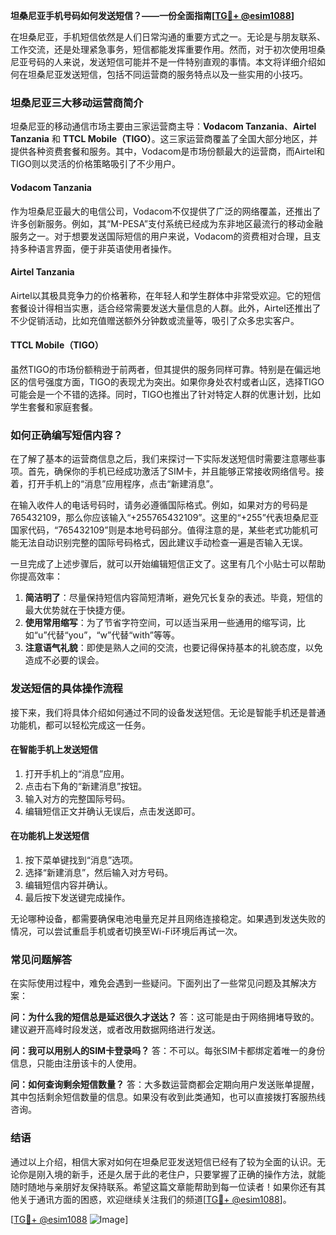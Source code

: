 **坦桑尼亚手机号码如何发送短信？——一份全面指南[[TG💪+ @esim1088](https://t.me/s/esim1088)]**

在坦桑尼亚，手机短信依然是人们日常沟通的重要方式之一。无论是与朋友联系、工作交流，还是处理紧急事务，短信都能发挥重要作用。然而，对于初次使用坦桑尼亚号码的人来说，发送短信可能并不是一件特别直观的事情。本文将详细介绍如何在坦桑尼亚发送短信，包括不同运营商的服务特点以及一些实用的小技巧。

### 坦桑尼亚三大移动运营商简介

坦桑尼亚的移动通信市场主要由三家运营商主导：**Vodacom Tanzania**、**Airtel Tanzania** 和 **TTCL Mobile（TIGO）**。这三家运营商覆盖了全国大部分地区，并提供各种资费套餐和服务。其中，Vodacom是市场份额最大的运营商，而Airtel和TIGO则以灵活的价格策略吸引了不少用户。

#### Vodacom Tanzania
作为坦桑尼亚最大的电信公司，Vodacom不仅提供了广泛的网络覆盖，还推出了许多创新服务。例如，其“M-PESA”支付系统已经成为东非地区最流行的移动金融服务之一。对于想要发送国际短信的用户来说，Vodacom的资费相对合理，且支持多种语言界面，便于非英语使用者操作。

#### Airtel Tanzania
Airtel以其极具竞争力的价格著称，在年轻人和学生群体中非常受欢迎。它的短信套餐设计得相当实惠，适合经常需要发送大量信息的人群。此外，Airtel还推出了不少促销活动，比如充值赠送额外分钟数或流量等，吸引了众多忠实客户。

#### TTCL Mobile（TIGO）
虽然TIGO的市场份额稍逊于前两者，但其提供的服务同样可靠。特别是在偏远地区的信号强度方面，TIGO的表现尤为突出。如果你身处农村或者山区，选择TIGO可能会是一个不错的选择。同时，TIGO也推出了针对特定人群的优惠计划，比如学生套餐和家庭套餐。

### 如何正确编写短信内容？

在了解了基本的运营商信息之后，我们来探讨一下实际发送短信时需要注意哪些事项。首先，确保你的手机已经成功激活了SIM卡，并且能够正常接收网络信号。接着，打开手机上的“消息”应用程序，点击“新建消息”。

在输入收件人的电话号码时，请务必遵循国际格式。例如，如果对方的号码是765432109，那么你应该输入“+255765432109”。这里的“+255”代表坦桑尼亚国家代码，“765432109”则是本地号码部分。值得注意的是，某些老式功能机可能无法自动识别完整的国际号码格式，因此建议手动检查一遍是否输入无误。

一旦完成了上述步骤后，就可以开始编辑短信正文了。这里有几个小贴士可以帮助你提高效率：

1. **简洁明了**：尽量保持短信内容简短清晰，避免冗长复杂的表述。毕竟，短信的最大优势就在于快捷方便。
2. **使用常用缩写**：为了节省字符空间，可以适当采用一些通用的缩写词，比如“u”代替“you”，“w”代替“with”等等。
3. **注意语气礼貌**：即使是熟人之间的交流，也要记得保持基本的礼貌态度，以免造成不必要的误会。

### 发送短信的具体操作流程

接下来，我们将具体介绍如何通过不同的设备发送短信。无论是智能手机还是普通功能机，都可以轻松完成这一任务。

#### 在智能手机上发送短信
1. 打开手机上的“消息”应用。
2. 点击右下角的“新建消息”按钮。
3. 输入对方的完整国际号码。
4. 编辑短信正文并确认无误后，点击发送即可。

#### 在功能机上发送短信
1. 按下菜单键找到“消息”选项。
2. 选择“新建消息”，然后输入对方号码。
3. 编辑短信内容并确认。
4. 最后按下发送键完成操作。

无论哪种设备，都需要确保电池电量充足并且网络连接稳定。如果遇到发送失败的情况，可以尝试重启手机或者切换至Wi-Fi环境后再试一次。

### 常见问题解答

在实际使用过程中，难免会遇到一些疑问。下面列出了一些常见问题及其解决方案：

**问：为什么我的短信总是延迟很久才送达？**
答：这可能是由于网络拥堵导致的。建议避开高峰时段发送，或者改用数据网络进行发送。

**问：我可以用别人的SIM卡登录吗？**
答：不可以。每张SIM卡都绑定着唯一的身份信息，只能由注册该卡的人使用。

**问：如何查询剩余短信数量？**
答：大多数运营商都会定期向用户发送账单提醒，其中包括剩余短信数量的信息。如果没有收到此类通知，也可以直接拨打客服热线咨询。

### 结语

通过以上介绍，相信大家对如何在坦桑尼亚发送短信已经有了较为全面的认识。无论你是刚入境的新手，还是久居于此的老住户，只要掌握了正确的操作方法，就能随时随地与亲朋好友保持联系。希望这篇文章能帮助到每一位读者！如果你还有其他关于通讯方面的困惑，欢迎继续关注我们的频道[[TG💪+ @esim1088](https://t.me/s/esim1088)]。

[[TG💪+ @esim1088](https://t.me/s/esim1088) ![Image](https://i.postimg.cc/4NQfJmqS/Snipaste-2025-05-13-00-14-12.png)]